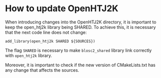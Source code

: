 How to update OpenHTJ2K
=======================

When introducing changes into the OpenHTJ2K directory, it is important to keep the open_htj2k library being SHARED. 
To achieve this, it is necessary that the next code line does not change:

    add_library(open_htj2k SHARED ${SOURCES})

The flag `SHARED` is necessary to make `blosc2_shared` library link correctly with `open_htj2k` library.

Moreover, it is important to check if the new version of CMakeLists.txt has any change that affects the sources.
